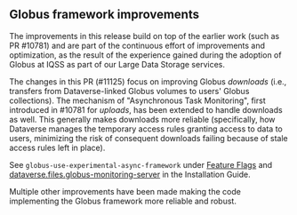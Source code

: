 ## Globus framework improvements

The improvements in this release build on top of the earlier work (such as PR #10781) and are part of the continuous effort of improvements and optimization, as the result of the experience gained during the adoption of Globus at IQSS as part of our Large Data Storage services.

The changes in this PR (#11125) focus on improving Globus *downloads* (i.e., transfers from Dataverse-linked Globus volumes to users' Globus collections). The mechanism of "Asynchronous Task Monitoring", first introduced in #10781 for *uploads*, has been extended to handle downloads as well. This generally makes downloads more reliable (specifically, how Dataverse manages the temporary access rules granting access to data to users, minimizing the risk of consequent downloads failing because of stale access rules left in place).

See `globus-use-experimental-async-framework` under [Feature Flags](https://guides.dataverse.org/en/latest/installation/config.html#feature-flags) and [dataverse.files.globus-monitoring-server](https://guides.dataverse.org/en/latest/installation/config.html#dataverse-files-globus-monitoring-server) in the Installation Guide.

Multiple other improvements have been made making the code implementing the Globus framework more reliable and robust.


